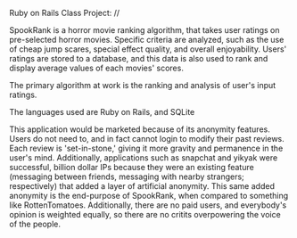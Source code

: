 Ruby on Rails Class Project:
//


SpookRank is a horror movie ranking algorithm, that takes user ratings on pre-selected horror movies. Specific criteria are analyzed, such as the use of cheap jump scares, special effect quality, and overall enjoyability. Users' ratings are stored to a database, and this data is also used to rank and display average values of each movies' scores.

The primary algorithm at work is the ranking and analysis of user's input ratings.

The languages used are Ruby on Rails, and SQLite

This application would be marketed because of its anonymity features. Users do not need to, and in fact cannot login to modify their past reviews. Each review is 'set-in-stone,' giving it more gravity and permanence in the user's mind. Additionally, applications such as snapchat and yikyak were successful, billion dollar IPs because they were an existing feature (messaging between friends, messaging with nearby strangers; respectively) that added a layer of artificial anonymity. This same added anonymity is the end-purpose of SpookRank, when compared to something like RottenTomatoes. Additionally, there are no paid users, and everybody's opinion is weighted equally, so there are no critits overpowering the voice of the people.

